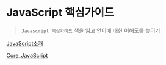 # JavaScript 핵심가이드
> `Javascript 핵심가이드` 책을 읽고 언어에 대한 이해도를 높이기

[JavaScript소개](https://github.com/ljk9410/Javascript/tree/master/%ED%95%B5%EC%8B%AC%EA%B0%80%EC%9D%B4%EB%93%9C/1.JavaScript%EC%86%8C%EA%B0%9C#%ED%81%B4%EB%9D%BC%EC%9D%B4%EC%96%B8%ED%8A%B8-%EC%B8%A1-%EC%9E%90%EB%B0%94%EC%8A%A4%ED%81%AC%EB%A6%BD%ED%8A%B8%EC%9D%98-%EA%B8%B0%EB%8A%A5)

[Core_JavaScript](https://github.com/ljk9410/Javascript/tree/master/%ED%95%B5%EC%8B%AC%EA%B0%80%EC%9D%B4%EB%93%9C/Core_JavaScript)